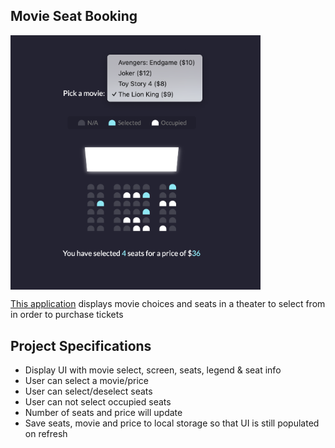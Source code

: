 ## Movie Seat Booking

<img width="400px" align="center" src="./assets/app.png">

[This application](https://diemrosely.github.io/Movie-Seat-Booking-VanillaJS/) displays movie choices and seats in a theater to select from in order to purchase tickets

## Project Specifications

- Display UI with movie select, screen, seats, legend & seat info
- User can select a movie/price
- User can select/deselect seats
- User can not select occupied seats
- Number of seats and price will update
- Save seats, movie and price to local storage so that UI is still populated on refresh



